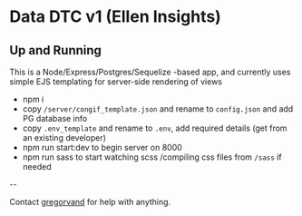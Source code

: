 # Data DTC v1 (Ellen Insights)

## Up and Running

This is a Node/Express/Postgres/Sequelize -based app, and currently uses simple EJS templating for server-side rendering of views

- npm i
- copy `/server/congif_template.json` and rename to `config.json` and add PG database info
- copy `.env_template` and rename to `.env`, add required details (get from an existing developer)
- npm run start:dev to begin server on 8000
- npm run sass to start watching scss /compiling css files from `/sass` if needed

--

Contact [gregorvand](https://github.com/gregorvand) for help with anything.